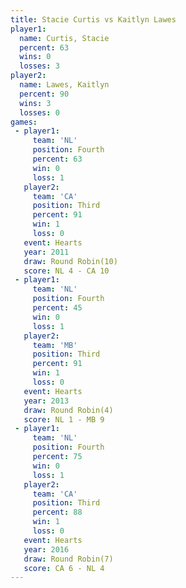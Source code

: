 ```yaml
---
title: Stacie Curtis vs Kaitlyn Lawes
player1:              
  name: Curtis, Stacie
  percent: 63         
  wins: 0             
  losses: 3           
player2:              
  name: Lawes, Kaitlyn
  percent: 90         
  wins: 3             
  losses: 0           
games:
 - player1:          
     team: 'NL'      
     position: Fourth
     percent: 63     
     win: 0          
     loss: 1         
   player2:         
     team: 'CA'     
     position: Third
     percent: 91    
     win: 1         
     loss: 0        
   event: Hearts        
   year: 2011           
   draw: Round Robin(10)
   score: NL 4 - CA 10  
 - player1:          
     team: 'NL'      
     position: Fourth
     percent: 45     
     win: 0          
     loss: 1         
   player2:         
     team: 'MB'     
     position: Third
     percent: 91    
     win: 1         
     loss: 0        
   event: Hearts       
   year: 2013          
   draw: Round Robin(4)
   score: NL 1 - MB 9  
 - player1:          
     team: 'NL'      
     position: Fourth
     percent: 75     
     win: 0          
     loss: 1         
   player2:         
     team: 'CA'     
     position: Third
     percent: 88    
     win: 1         
     loss: 0        
   event: Hearts       
   year: 2016          
   draw: Round Robin(7)
   score: CA 6 - NL 4  
---
```

